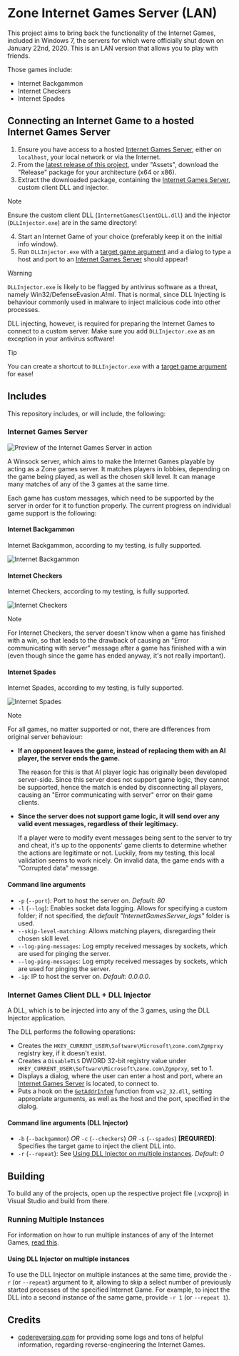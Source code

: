 # Zone Internet Games Server (LAN)

This project aims to bring back the functionality of the Internet Games, included in Windows 7, the servers for which were officially shut down on January 22nd, 2020. This is an LAN version that allows you to play with friends.

Those games include:

* Internet Backgammon
* Internet Checkers
* Internet Spades

## Connecting an Internet Game to a hosted Internet Games Server

1. Ensure you have access to a hosted [Internet Games Server](#internet-games-server), either on `localhost`, your local network or via the Internet.
2. From the [latest release of this project](https://github.com/Vankata453/ZoneInternetGamesServer/releases), under "Assets", download the "Release" package for your architecture (x64 or x86).
3. Extract the downloaded package, containing the [Internet Games Server](#internet-games-server), custom client DLL and injector.

> [!NOTE]
>
> Ensure the custom client DLL (`InternetGamesClientDLL.dll`) and the injector (`DLLInjector.exe`) are in the same directory!

4. Start an Internet Game of your choice (preferably keep it on the initial info window).
5. Run `DLLInjector.exe` with a [target game argument](#command-line-arguments-dll-injector) and a dialog to type a host and port to an [Internet Games Server](#internet-games-server) should appear!

> [!WARNING]
>
> `DLLInjector.exe` is likely to be flagged by antivirus software as a threat, namely Win32/DefenseEvasion.A!ml. That is normal, since DLL Injecting is behaviour
> commonly used in malware to inject malicious code into other processes.
>
> DLL injecting, however, is required for preparing the Internet Games to connect to a custom server. Make sure you add `DLLInjector.exe` as an exception in your antivirus software!

> [!TIP]
>
> You can create a shortcut to `DLLInjector.exe` with a [target game argument](#command-line-arguments-dll-injector) for ease!

## Includes

This repository includes, or will include, the following:

### Internet Games Server

![Preview of the Internet Games Server in action](docs/img/README_ServerPreview.png)

A Winsock server, which aims to make the Internet Games playable by acting as a Zone games server.
It matches players in lobbies, depending on the game being played, as well as the chosen skill level.
It can manage many matches of any of the 3 games at the same time.

Each game has custom messages, which need to be supported by the server in order for it to function properly.
The current progress on individual game support is the following:

#### Internet Backgammon

Internet Backgammon, according to my testing, is fully supported.

![Internet Backgammon](docs/img/README_BackgammonPreview.png)

#### Internet Checkers

Internet Checkers, according to my testing, is fully supported.

![Internet Checkers](docs/img/README_CheckersPreview.png)

> [!NOTE]
>
> For Internet Checkers, the server doesn't know when a game has finished with a win,
> so that leads to the drawback of causing an "Error communicating with server" message
> after a game has finished with a win (even though since the game has ended anyway, it's not really important).

#### Internet Spades

Internet Spades, according to my testing, is fully supported.

![Internet Spades](docs/img/README_SpadesPreview.png)


> [!NOTE]
>
> For all games, no matter supported or not, there are differences from original server behaviour:
>
> * **If an opponent leaves the game, instead of replacing them with an AI player, the server ends the game.**
>
>   The reason for this is that AI player logic has originally been developed server-side.
>   Since this server does not support game logic, they cannot be supported, hence the match is ended
>   by disconnecting all players, causing an "Error communicating with server" error on their game clients.
>
> * **Since the server does not support game logic, it will send over any valid event messages, regardless of their legitimacy.**
>
>   If a player were to modify event messages being sent to the server to try and cheat, it's up to the opponents' game clients to determine whether the actions are legitimate or not.
>   Luckily, from my testing, this local validation seems to work nicely. On invalid data, the game ends with a "Corrupted data" message.

#### Command line arguments

* `-p` (`--port`): Port to host the server on. *Default: 80*
* `-l` (`--log`): Enables socket data logging. Allows for specifying a custom folder; if not specified, the *default "InternetGamesServer_logs"* folder is used.
* `--skip-level-matching`: Allows matching players, disregarding their chosen skill level. 
* `--log-ping-messages`: Log empty received messages by sockets, which are used for pinging the server.
*  `--log-ping-messages`: Log empty received messages by sockets, which are used for pinging the server.
*  `-ip`: IP to host the server on. *Default: 0.0.0.0*. 

### Internet Games Client DLL + DLL Injector

A DLL, which is to be injected into any of the 3 games, using the DLL Injector application.

The DLL performs the following operations:

* Creates the `HKEY_CURRENT_USER\Software\Microsoft\zone.com\Zgmprxy` registry key, if it doesn't exist.
* Creates a `DisableTLS` DWORD 32-bit registry value under `HKEY_CURRENT_USER\Software\Microsoft\zone.com\Zgmprxy`, set to 1.
* Displays a dialog, where the user can enter a host and port, where an [Internet Games Server](#internet-games-server) is located, to connect to.
* Puts a hook on the [`GetAddrInfoW`](https://learn.microsoft.com/en-us/windows/win32/api/ws2tcpip/nf-ws2tcpip-getaddrinfow) function from `ws2_32.dll`, setting appropriate arguments, as well as the host and the port, specified in the dialog.

#### Command line arguments (DLL Injector)

* `-b` (`--backgammon`) *OR* `-c` (`--checkers`) *OR* `-s` (`--spades`) **[REQUIRED]**: Specifies the target game to inject the client DLL into.
* `-r` (`--repeat`): See [Using DLL Injector on multiple instances](#using-dll-injector-on-multiple-instances). *Default: 0*

## Building

To build any of the projects, open up the respective project file (.vcxproj) in Visual Studio and build from there.

### Running Multiple Instances

For information on how to run multiple instances of any of the Internet Games, [read this](docs/MultipleInstances.md).

#### Using DLL Injector on multiple instances

To use the DLL Injector on multiple instances at the same time, provide the `-r` (or `--repeat`) argument to it,
allowing to skip a select number of previously started processes of the specified Internet Game.
For example, to inject the DLL into a second instance of the same game, provide `-r 1` (or `--repeat 1`).

## Credits

* [codereversing.com](https://www.codereversing.com/archives/138) for providing some logs and tons of helpful information, regarding reverse-engineering the Internet Games.
